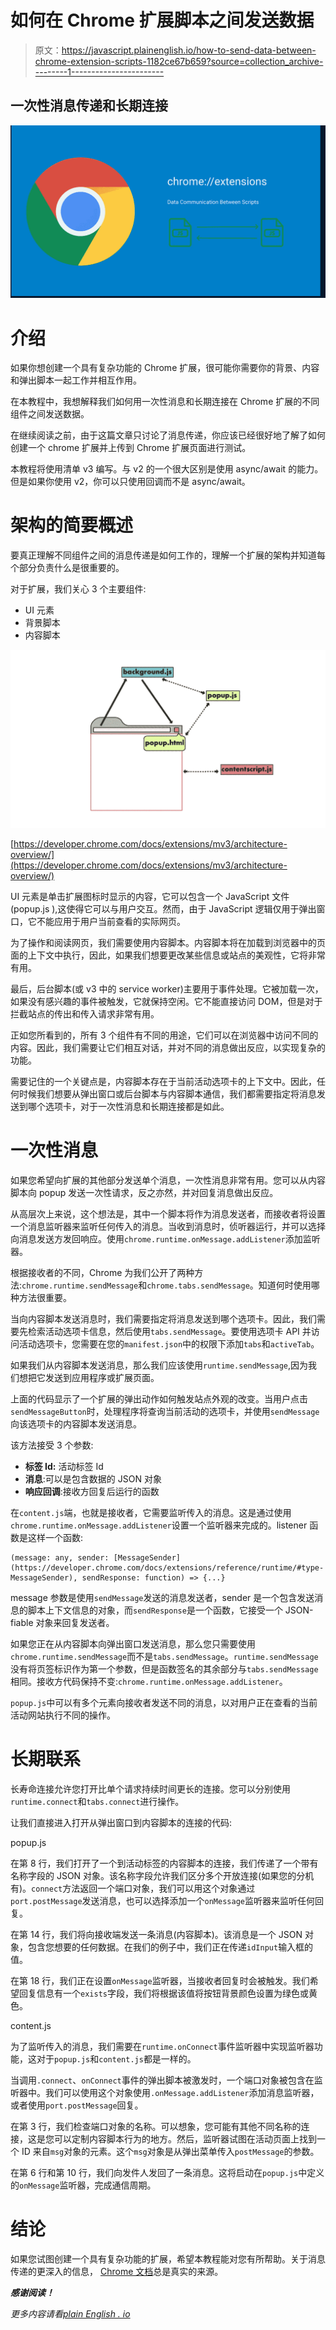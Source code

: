 # 如何在 Chrome 扩展脚本之间发送数据

> 原文：<https://javascript.plainenglish.io/how-to-send-data-between-chrome-extension-scripts-1182ce67b659?source=collection_archive---------1----------------------->

## 一次性消息传递和长期连接

![](img/2b5c926444021699fde5b86d4511c0e9.png)

# 介绍

如果你想创建一个具有复杂功能的 Chrome 扩展，很可能你需要你的背景、内容和弹出脚本一起工作并相互作用。

在本教程中，我想解释我们如何用一次性消息和长期连接在 Chrome 扩展的不同组件之间发送数据。

在继续阅读之前，由于这篇文章只讨论了消息传递，你应该已经很好地了解了如何创建一个 chrome 扩展并上传到 Chrome 扩展页面进行测试。

本教程将使用清单 v3 编写。与 v2 的一个很大区别是使用 async/await 的能力。但是如果你使用 v2，你可以只使用回调而不是 async/await。

# 架构的简要概述

要真正理解不同组件之间的消息传递是如何工作的，理解一个扩展的架构并知道每个部分负责什么是很重要的。

对于扩展，我们关心 3 个主要组件:

*   UI 元素
*   背景脚本
*   内容脚本

![](img/f5402470db188ad7286aa459a883529e.png)

[https://developer.chrome.com/docs/extensions/mv3/architecture-overview/](https://developer.chrome.com/docs/extensions/mv3/architecture-overview/)

UI 元素是单击扩展图标时显示的内容，它可以包含一个 JavaScript 文件(popup.js ),这使得它可以与用户交互。然而，由于 JavaScript 逻辑仅用于弹出窗口，它不能应用于用户当前查看的实际网页。

为了操作和阅读网页，我们需要使用内容脚本。内容脚本将在加载到浏览器中的页面的上下文中执行，因此，如果我们想要更改某些信息或站点的美观性，它将非常有用。

最后，后台脚本(或 v3 中的 service worker)主要用于事件处理。它被加载一次，如果没有感兴趣的事件被触发，它就保持空闲。它不能直接访问 DOM，但是对于拦截站点的传出和传入请求非常有用。

正如您所看到的，所有 3 个组件有不同的用途，它们可以在浏览器中访问不同的内容。因此，我们需要让它们相互对话，并对不同的消息做出反应，以实现复杂的功能。

需要记住的一个关键点是，内容脚本存在于当前活动选项卡的上下文中。因此，任何时候我们想要从弹出窗口或后台脚本与内容脚本通信，我们都需要指定将消息发送到哪个选项卡，对于一次性消息和长期连接都是如此。

# 一次性消息

如果您希望向扩展的其他部分发送单个消息，一次性消息非常有用。您可以从内容脚本向 popup 发送一次性请求，反之亦然，并对回复消息做出反应。

从高层次上来说，这个想法是，其中一个脚本将作为消息发送者，而接收者将设置一个消息监听器来监听任何传入的消息。当收到消息时，侦听器运行，并可以选择向消息发送方发回响应。使用`chrome.runtime.onMessage.addListener`添加监听器。

根据接收者的不同，Chrome 为我们公开了两种方法:`chrome.runtime.sendMessage`和`chrome.tabs.sendMessage`。知道何时使用哪种方法很重要。

当向内容脚本发送消息时，我们需要指定将消息发送到哪个选项卡。因此，我们需要先检索活动选项卡信息，然后使用`tabs.sendMessage`。要使用选项卡 API 并访问活动选项卡，您需要在您的`manifest.json`中的权限下添加`tabs`和`activeTab`。

如果我们从内容脚本发送消息，那么我们应该使用`runtime.sendMessage`,因为我们想把它发送到应用程序或扩展页面。

上面的代码显示了一个扩展的弹出动作如何触发站点外观的改变。当用户点击`sendMessageButton`时，处理程序将查询当前活动的选项卡，并使用`sendMessage`向该选项卡的内容脚本发送消息。

该方法接受 3 个参数:

*   **标签 Id:** 活动标签 Id
*   **消息**:可以是包含数据的 JSON 对象
*   **响应回调**:接收方回复后运行的函数

在`content.js`端，也就是接收者，它需要监听传入的消息。这是通过使用`chrome.runtime.onMessage.addListener`设置一个监听器来完成的。listener 函数是这样一个函数:

```
(message: any, sender: [MessageSender](https://developer.chrome.com/docs/extensions/reference/runtime/#type-MessageSender), sendResponse: function) => {...}
```

message 参数是使用`sendMessage`发送的消息发送者，sender 是一个包含发送消息的脚本上下文信息的对象，而`sendResponse`是一个函数，它接受一个 JSON-fiable 对象来回复发送者。

如果您正在从内容脚本向弹出窗口发送消息，那么您只需要使用`chrome.runtime.sendMessage`而不是`tabs.sendMessage`。`runtime.sendMessage`没有将页签标识作为第一个参数，但是函数签名的其余部分与`tabs.sendMessage`相同。接收方代码保持不变:`chrome.runtime.onMessage.addListener`。

`popup.js`中可以有多个元素向接收者发送不同的消息，以对用户正在查看的当前活动网站执行不同的操作。

# 长期联系

长寿命连接允许您打开比单个请求持续时间更长的连接。您可以分别使用`runtime.connect`和`tabs.connect`进行操作。

让我们直接进入打开从弹出窗口到内容脚本的连接的代码:

popup.js

在第 8 行，我们打开了一个到活动标签的内容脚本的连接，我们传递了一个带有名称字段的 JSON 对象。该名称字段允许我们区分多个开放连接(如果您的分机有)。`connect`方法返回一个端口对象，我们可以用这个对象通过`port.postMessage`发送消息，也可以选择添加一个`onMessage`监听器来监听任何回复。

在第 14 行，我们将向接收端发送一条消息(内容脚本)。该消息是一个 JSON 对象，包含您想要的任何数据。在我们的例子中，我们正在传递`idInput`输入框的值。

在第 18 行，我们正在设置`onMessage`监听器，当接收者回复时会被触发。我们希望回复信息有一个`exists`字段，我们将根据该值将按钮背景颜色设置为绿色或黄色。

content.js

为了监听传入的消息，我们需要在`runtime.onConnect`事件监听器中实现监听器功能，这对于`popup.js`和`content.js`都是一样的。

当调用`.connect`、`onConnect`事件的弹出脚本被激发时，一个端口对象被包含在监听器中。我们可以使用这个对象使用`.onMessage.addListener`添加消息监听器，或者使用`port.postMessage`回复。

在第 3 行，我们检查端口对象的名称。可以想象，您可能有其他不同名称的连接，这是您可以定制内容脚本行为的地方。然后，监听器试图在活动页面上找到一个 ID 来自`msg`对象的元素。这个`msg`对象是从弹出菜单传入`postMessage`的参数。

在第 6 行和第 10 行，我们向发件人发回了一条消息。这将启动在`popup.js`中定义的`onMessage`监听器，完成通信周期。

# 结论

如果您试图创建一个具有复杂功能的扩展，希望本教程能对您有所帮助。关于消息传递的更深入的信息， [Chrome 文档](https://developer.chrome.com/docs/extensions/mv3/messaging/)总是真实的来源。

***感谢阅读！***

*更多内容请看*[*plain English . io*](http://plainenglish.io/)